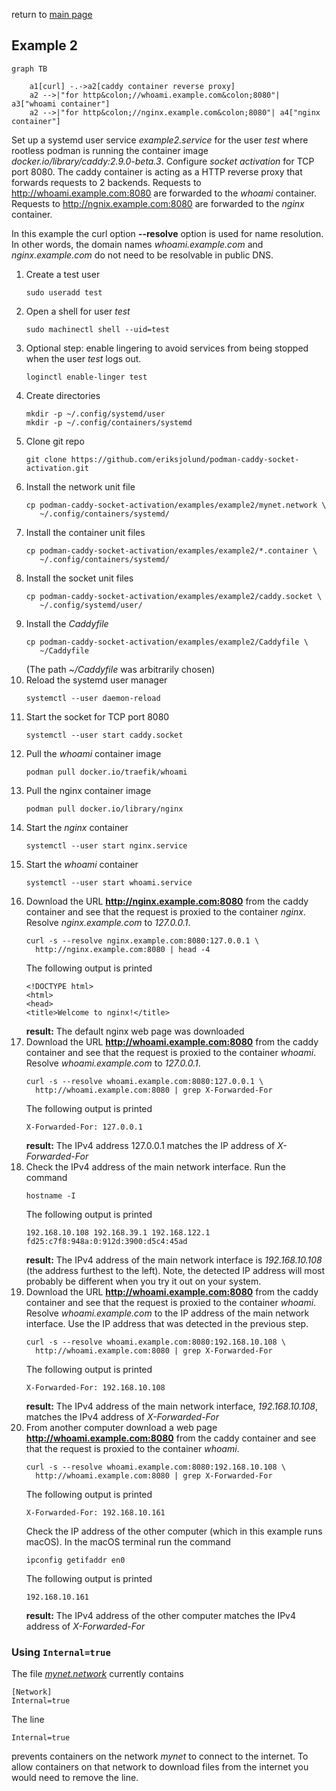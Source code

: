 return to [main page](../..)

## Example 2

``` mermaid
graph TB

    a1[curl] -.->a2[caddy container reverse proxy]
    a2 -->|"for http&colon;//whoami.example.com&colon;8080"| a3["whoami container"]
    a2 -->|"for http&colon;//nginx.example.com&colon;8080"| a4["nginx container"]
```

Set up a systemd user service _example2.service_ for the user _test_ where rootless podman is
running the container image _docker.io/library/caddy:2.9.0-beta.3_. Configure _socket activation_ for TCP port 8080.
The caddy container is acting as a HTTP reverse proxy that forwards requests to 2 backends.
Requests to http://whoami.example.com:8080 are forwarded to the _whoami_ container.
Requests to http://ngnix.example.com:8080 are forwarded to the _nginx_ container.

In this example the curl option __--resolve__ option is used for name resolution.
In other words, the domain names _whoami.example.com_ and _nginx.example.com_ do not need to be
resolvable in public DNS.

1. Create a test user
   ```
   sudo useradd test
   ```
1. Open a shell for user _test_
   ```
   sudo machinectl shell --uid=test
   ```
1. Optional step: enable lingering to avoid services from being stopped when the
   user _test_ logs out.
   ```
   loginctl enable-linger test
   ```
1. Create directories
   ```
   mkdir -p ~/.config/systemd/user
   mkdir -p ~/.config/containers/systemd
   ```
1. Clone git repo
   ```
   git clone https://github.com/eriksjolund/podman-caddy-socket-activation.git
   ```
1. Install the network unit file
   ```
   cp podman-caddy-socket-activation/examples/example2/mynet.network \
      ~/.config/containers/systemd/
   ```
1. Install the container unit files
   ```
   cp podman-caddy-socket-activation/examples/example2/*.container \
      ~/.config/containers/systemd/
   ```
1. Install the socket unit files
   ```
   cp podman-caddy-socket-activation/examples/example2/caddy.socket \
      ~/.config/systemd/user/
   ```
1. Install the _Caddyfile_
   ```
   cp podman-caddy-socket-activation/examples/example2/Caddyfile \
      ~/Caddyfile
   ```
   (The path _~/Caddyfile_ was arbitrarily chosen)
1. Reload the systemd user manager
   ```
   systemctl --user daemon-reload
   ```
1. Start the socket for TCP port 8080
   ```
   systemctl --user start caddy.socket
   ```
1. Pull the _whoami_ container image
   ```
   podman pull docker.io/traefik/whoami
   ```
1. Pull the nginx container image
   ```
   podman pull docker.io/library/nginx
   ```
1. Start the _nginx_ container
   ```
   systemctl --user start nginx.service
   ```
1. Start the _whoami_ container
   ```
   systemctl --user start whoami.service
   ```
1. Download the URL __http://nginx.example.com:8080__ from the caddy
   container and see that the request is proxied to the container _nginx_.
   Resolve _nginx.example.com_ to _127.0.0.1_.
   ```
   curl -s --resolve nginx.example.com:8080:127.0.0.1 \
     http://nginx.example.com:8080 | head -4
   ```
   The following output is printed
   ```
   <!DOCTYPE html>
   <html>
   <head>
   <title>Welcome to nginx!</title>
   ```
   __result:__ The default nginx web page was downloaded
1. Download the URL __http://whoami.example.com:8080__ from the caddy
   container and see that the request is proxied to the container _whoami_.
   Resolve _whoami.example.com_ to _127.0.0.1_.
   ```
   curl -s --resolve whoami.example.com:8080:127.0.0.1 \
     http://whoami.example.com:8080 | grep X-Forwarded-For
   ```
   The following output is printed
   ```
   X-Forwarded-For: 127.0.0.1
   ```
   __result:__ The IPv4 address 127.0.0.1 matches the IP address of
   _X-Forwarded-For_
1. Check the IPv4 address of the main network interface.
   Run the command
   ```
   hostname -I
   ```
   The following output is printed
   ```
   192.168.10.108 192.168.39.1 192.168.122.1 fd25:c7f8:948a:0:912d:3900:d5c4:45ad
   ```
   __result:__ The IPv4 address of the main network interface is _192.168.10.108_
   (the address furthest to the left). Note, the detected IP address will
   most probably be different when you try it out on your system.
1. Download the URL __http://whoami.example.com:8080__ from the caddy
   container and see that the request is proxied to the container _whoami_.
   Resolve _whoami.example.com_ to the IP address of the main network interface.
   Use the IP address that was detected in the previous step.
   ```
   curl -s --resolve whoami.example.com:8080:192.168.10.108 \
     http://whoami.example.com:8080 | grep X-Forwarded-For
   ```
   The following output is printed
   ```
   X-Forwarded-For: 192.168.10.108
   ```
   __result:__ The IPv4 address of the main network interface,
   _192.168.10.108_, matches the IPv4 address
   of _X-Forwarded-For_
1. From another computer download a web page __http://whoami.example.com:8080__ from the caddy
   container and see that the request is proxied to the container _whoami_.
   ```
   curl -s --resolve whoami.example.com:8080:192.168.10.108 \
     http://whoami.example.com:8080 | grep X-Forwarded-For
   ```
   The following output is printed
   ```
   X-Forwarded-For: 192.168.10.161
   ```
   Check the IP address of the other computer (which in this example runs macOS).
   In the macOS terminal run the command
   ```
   ipconfig getifaddr en0
   ```
   The following output is printed
   ```
   192.168.10.161
   ```
   __result:__ The IPv4 address of the other computer matches the IPv4 address
   of _X-Forwarded-For_

### Using `Internal=true`

The file [_mynet.network_](mynet.network) currently contains

```
[Network]
Internal=true
```

The line

```
Internal=true
```

prevents containers on the network _mynet_ to connect to the internet.
To allow containers on that network to download files from the internet you
would need to remove the line.
